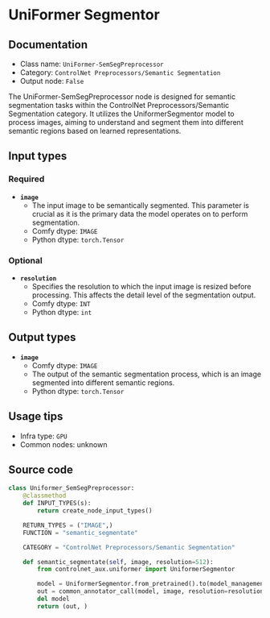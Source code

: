# UniFormer Segmentor
## Documentation
- Class name: `UniFormer-SemSegPreprocessor`
- Category: `ControlNet Preprocessors/Semantic Segmentation`
- Output node: `False`

The UniFormer-SemSegPreprocessor node is designed for semantic segmentation tasks within the ControlNet Preprocessors/Semantic Segmentation category. It utilizes the UniformerSegmentor model to process images, aiming to understand and segment them into different semantic regions based on learned representations.
## Input types
### Required
- **`image`**
    - The input image to be semantically segmented. This parameter is crucial as it is the primary data the model operates on to perform segmentation.
    - Comfy dtype: `IMAGE`
    - Python dtype: `torch.Tensor`
### Optional
- **`resolution`**
    - Specifies the resolution to which the input image is resized before processing. This affects the detail level of the segmentation output.
    - Comfy dtype: `INT`
    - Python dtype: `int`
## Output types
- **`image`**
    - Comfy dtype: `IMAGE`
    - The output of the semantic segmentation process, which is an image segmented into different semantic regions.
    - Python dtype: `torch.Tensor`
## Usage tips
- Infra type: `GPU`
- Common nodes: unknown


## Source code
```python
class Uniformer_SemSegPreprocessor:
    @classmethod
    def INPUT_TYPES(s):
        return create_node_input_types()

    RETURN_TYPES = ("IMAGE",)
    FUNCTION = "semantic_segmentate"

    CATEGORY = "ControlNet Preprocessors/Semantic Segmentation"

    def semantic_segmentate(self, image, resolution=512):
        from controlnet_aux.uniformer import UniformerSegmentor

        model = UniformerSegmentor.from_pretrained().to(model_management.get_torch_device())
        out = common_annotator_call(model, image, resolution=resolution)
        del model
        return (out, )

```

